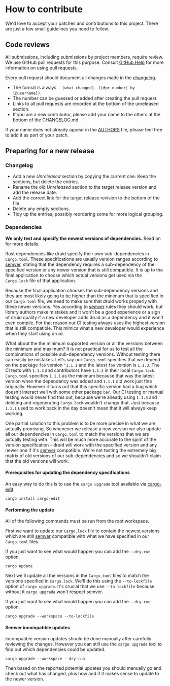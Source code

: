 # How to contribute

We'd love to accept your patches and contributions to this project. There are
just a few small guidelines you need to follow.

## Code reviews

All submissions, including submissions by project members, require review. We
use GitHub pull requests for this purpose. Consult [GitHub Help] for more
information on using pull requests.

Every pull request should document all changes made in the [changelog].
- The format is always `- [what changed]. ([#pr-number] by [@username])`.
- The number can be guessed or added after creating the pull request.
- Links to all pull requests are recorded at the bottom of the unreleased section.
- If you are a new contributor, please add your name to the others at the bottom of the CHANGELOG.md.

If your name does not already appear in the [AUTHORS] file, please feel free to
add it as part of your patch.

## Preparing for a new release

### Changelog

- Add a new *Unreleased* section by copying the current one.
  Keep the sections, but delete the entries.
- Rename the old *Unreleased* section to the target release version and add the release date.
- Add the correct link for the target release revision to the bottom of the file.
- Delete any empty sections.
- Tidy up the entries, possibly reordering some for more logical grouping.

### Dependencies

**We only test and specify the newest versions of dependencies.** Read on for more details.

Rust dependencies like druid specify their own sub-dependencies in `Cargo.toml`.
These specifications are usually version ranges according to [semver],
stating that the dependency requires a sub-dependency of the specified version
or any newer version that is still compatible. It is up to the final application
to choose which actual versions get used via the `Cargo.lock` file of that application.

Because the final application chooses the sub-dependency versions and they are most likely
going to be higher than the minimum that is specified in our `Cargo.toml` file,
we need to make sure that druid works properly with these newer versions.
Yes according to [semver] rules they should work, but library authors make mistakes
and it won't be a good experience or a sign of druid quality if a new developer
adds druid as a dependency and it won't even compile.
For that reason our CI testing always uses the highest version that is still compatible.
This mimics what a new developer would experience when they start using druid.

What about the the minimum supported version or all the versions between the minimum and maximum?
It is not practical for us to test all the combinations of possible sub-dependency versions.
Without testing there can easily be mistakes. Let's say our `Cargo.toml` specifies that
we depend on the package `foo` version `^1.1.1` and the latest `foo` version is `1.1.3`.
The CI tests with `1.1.3` and contributors have `1.1.3` in their local `Cargo.lock`.
`Cargo.toml` specifies `1.1.1` as the minimum because that was the latest version
when the dependency was added and `1.1.1` did work just fine originally.
However it turns out that this specific version had a bug which doesn't interact well
with some other package `bar`. Our CI testing or manual testing would never find this out,
because we're already using `1.1.3` and deleting and regenerating `Cargo.lock` wouldn't change that.
Just because `1.1.1` used to work back in the day doesn't mean that it will always keep working.

One partial solution to this problem is to be more precise in what we are actually promising.
So whenever we release a new version we also update all our dependencies in `Cargo.toml`
to match the versions that we are actually testing with. This will be much more accurate
to the spirit of the version specification - druid will work with the specified version
and any newer one if it's [semver] compatible. We're not testing the extremely big matrix of
old versions of our sub-dependencies and so we shouldn't claim that the old versions will work.

#### Prerequisites for updating the dependency specifications

An easy way to do this is to use the `cargo upgrade` tool available via [cargo-edit].

```
cargo install cargo-edit
```

#### Performing the update

All of the following commands must be run from the root workspace.

First we want to update our `Cargo.lock` file to contain the newest versions
which are still [semver] compatible with what we have specified in our `Cargo.toml` files.

If you just want to see what would happen you can add the `--dry-run` option.

```
cargo update
```

Next we'll update all the versions in the `Cargo.toml` files to match the versions
specified in `Cargo.lock`. We'll do this using the `--to-lockfile` option of `cargo upgrade`.
It's crucial that we use `--to-lockfile` because without it `cargo upgrade` won't respect semver.

If you just want to see what would happen you can add the `--dry-run` option.

```
cargo upgrade --workspace --to-lockfile
```

#### Semver incompatible updates

Incompatible version updates should be done manually after carefully reviewing the changes.
However you can still use the `cargo upgrade` tool to find out which dependencies could be updated.

```
cargo upgrade --workspace --dry-run
```

Then based on the reported potential updates you should manually go and check out what has changed,
plus how and if it makes sense to update to the newer version.

[GitHub Help]: https://help.github.com/articles/about-pull-requests/
[AUTHORS]: AUTHORS
[changelog]: CHANGELOG.md
[cargo-edit]: https://github.com/killercup/cargo-edit
[semver]: https://doc.rust-lang.org/cargo/reference/specifying-dependencies.html